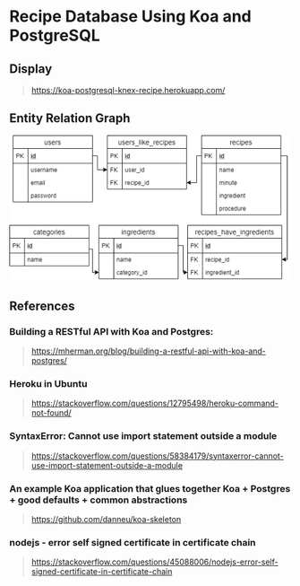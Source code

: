 # Recipe Database Using Koa and PostgreSQL

## Display
> https://koa-postgresql-knex-recipe.herokuapp.com/

## Entity Relation Graph
![Alt text](doc/20201013-koa-postgresql-knex-recipe.png?raw=true "20201013-entity-relation-graph")

## References

### Building a RESTful API with Koa and Postgres: 
> https://mherman.org/blog/building-a-restful-api-with-koa-and-postgres/

### Heroku in Ubuntu
> https://stackoverflow.com/questions/12795498/heroku-command-not-found/ 

### SyntaxError: Cannot use import statement outside a module
> https://stackoverflow.com/questions/58384179/syntaxerror-cannot-use-import-statement-outside-a-module

### An example Koa application that glues together Koa + Postgres + good defaults + common abstractions
> https://github.com/danneu/koa-skeleton

### nodejs - error self signed certificate in certificate chain
> https://stackoverflow.com/questions/45088006/nodejs-error-self-signed-certificate-in-certificate-chain
